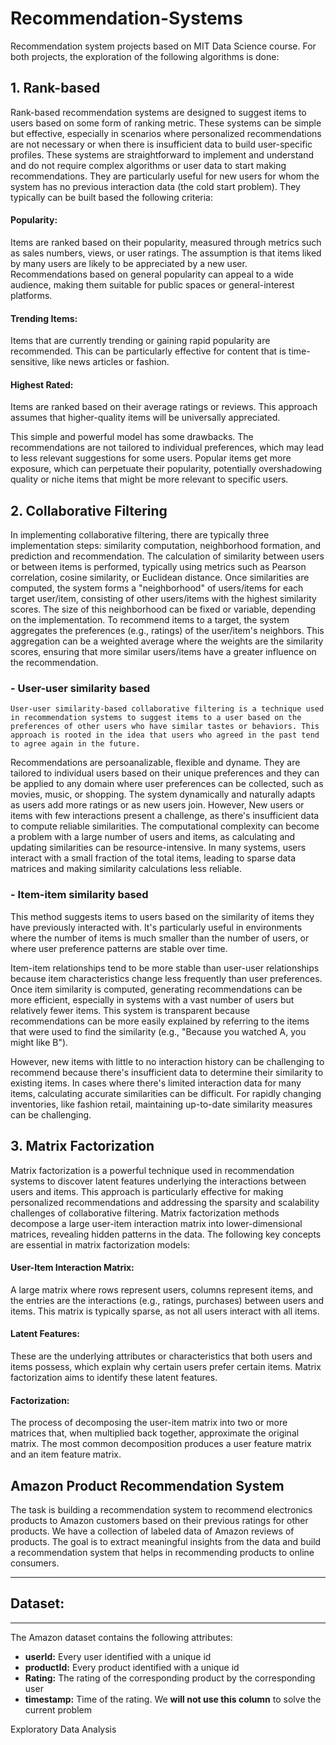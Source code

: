# Recommendation-Systems
Recommendation system projects based on MIT Data Science course. For both projects, the exploration of the following algorithms is done:

## 1. Rank-based
  
Rank-based recommendation systems are designed to suggest items to users based on some form of ranking metric. These systems can be simple but effective, especially in scenarios where personalized recommendations are not necessary or when there is insufficient data to build user-specific profiles. These systems are straightforward to implement and understand and do not require complex algorithms or user data to start making recommendations. 
They are particularly useful for new users for whom the system has no previous interaction data (the cold start problem). They typically can be built based the following criteria:

#### Popularity: 
Items are ranked based on their popularity, measured through metrics such as sales numbers, views, or user ratings. The assumption is that items liked by many users are likely to be appreciated by a new user. Recommendations based on general popularity can appeal to a wide audience, making them suitable for public spaces or general-interest platforms.
#### Trending Items: 
Items that are currently trending or gaining rapid popularity are recommended. This can be particularly effective for content that is time-sensitive, like news articles or fashion.
#### Highest Rated: 
Items are ranked based on their average ratings or reviews. This approach assumes that higher-quality items will be universally appreciated.

This simple and powerful model has some drawbacks. The recommendations are not tailored to individual preferences, which may lead to less relevant suggestions for some users. Popular items get more exposure, which can perpetuate their popularity, potentially overshadowing quality or niche items that might be more relevant to specific users.

## 2. Collaborative Filtering
In implementing collaborative filtering, there are typically three implementation steps: similarity computation, neighborhood formation, and prediction and recommendation. The calculation of similarity between users or between items is performed, typically using metrics such as Pearson correlation, cosine similarity, or Euclidean distance. Once similarities are computed, the system forms a "neighborhood" of users/items for each target user/item, consisting of other users/items with the highest similarity scores. The size of this neighborhood can be fixed or variable, depending on the implementation. To recommend items to a target, the system aggregates the preferences (e.g., ratings) of the user/item's neighbors. This aggregation can be a weighted average where the weights are the similarity scores, ensuring that more similar users/items have a greater influence on the recommendation.

  ### - User-user similarity based
    User-user similarity-based collaborative filtering is a technique used in recommendation systems to suggest items to a user based on the preferences of other users who have similar tastes or behaviors. This approach is rooted in the idea that users who agreed in the past tend to agree again in the future. 
  
Recommendations are persoanalizable, flexible and dyname. They are tailored to individual users based on their unique preferences and they can be applied to any domain where user preferences can be collected, such as movies, music, or shopping. The system dynamically and naturally adapts as users add more ratings or as new users join. However, New users or items with few interactions present a challenge, as there's insufficient data to compute reliable similarities. The computational complexity can become a problem with a large number of users and items, as calculating and updating similarities can be resource-intensive. In many systems, users interact with a small fraction of the total items, leading to sparse data matrices and making similarity calculations less reliable.

  ### - Item-item similarity based
  This method suggests items to users based on the similarity of items they have previously interacted with. It's particularly useful in environments where the number of items is much smaller than the number of users, or where user preference patterns are stable over time.

Item-item relationships tend to be more stable than user-user relationships because item characteristics change less frequently than user preferences.
Once item similarity is computed, generating recommendations can be more efficient, especially in systems with a vast number of users but relatively fewer items. This system is transparent because recommendations can be more easily explained by referring to the items that were used to find the similarity (e.g., "Because you watched A, you might like B").

However, new items with little to no interaction history can be challenging to recommend because there's insufficient data to determine their similarity to existing items. In cases where there's limited interaction data for many items, calculating accurate similarities can be difficult. For rapidly changing inventories, like fashion retail, maintaining up-to-date similarity measures can be challenging.
  
## 3. Matrix Factorization
Matrix factorization is a powerful technique used in recommendation systems to discover latent features underlying the interactions between users and items. This approach is particularly effective for making personalized recommendations and addressing the sparsity and scalability challenges of collaborative filtering. Matrix factorization methods decompose a large user-item interaction matrix into lower-dimensional matrices, revealing hidden patterns in the data. The following key concepts are essential in matrix factorization models:
#### User-Item Interaction Matrix: 
A large matrix where rows represent users, columns represent items, and the entries are the interactions (e.g., ratings, purchases) between users and items. This matrix is typically sparse, as not all users interact with all items.
#### Latent Features: 
These are the underlying attributes or characteristics that both users and items possess, which explain why certain users prefer certain items. Matrix factorization aims to identify these latent features.
#### Factorization: 
The process of decomposing the user-item matrix into two or more matrices that, when multiplied back together, approximate the original matrix. The most common decomposition produces a user feature matrix and an item feature matrix.

## Amazon Product Recommendation System

The task is building a recommendation system to recommend electronics products to Amazon customers based on their previous ratings for other products. We have a collection of labeled data of Amazon reviews of products. The goal is to extract meaningful insights from the data and build a recommendation system that helps in recommending products to online consumers.

-----------------------------
## **Dataset:**
-----------------------------

The Amazon dataset contains the following attributes:

- **userId:** Every user identified with a unique id
- **productId:** Every product identified with a unique id
- **Rating:** The rating of the corresponding product by the corresponding user
- **timestamp:** Time of the rating. We **will not use this column** to solve the current problem

Exploratory Data Analysis
